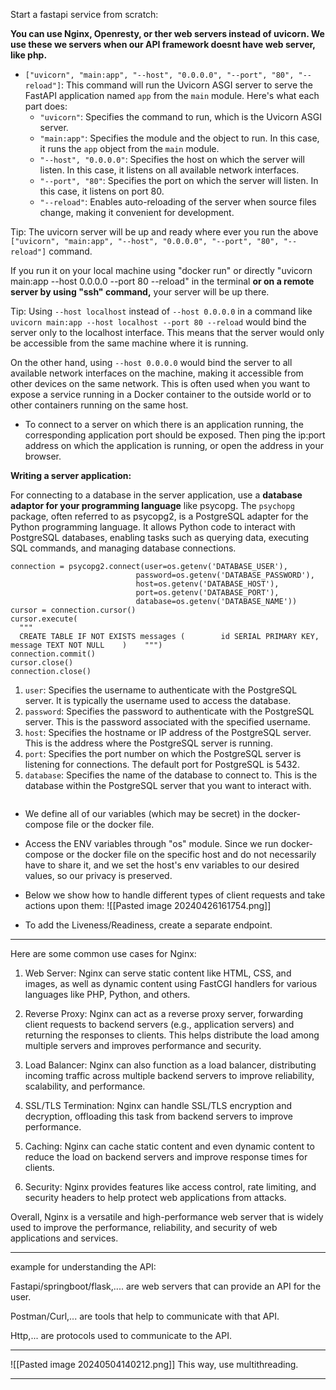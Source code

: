 Start a fastapi service from scratch:

**You can use Nginx, Openresty, or ther web servers instead of uvicorn. We use these we servers when our API framework doesnt have web server, like php.**

-  `["uvicorn", "main:app", "--host", "0.0.0.0", "--port", "80", "--reload"]`: This command will run the Uvicorn ASGI server to serve the FastAPI application named `app` from the `main` module. Here's what each part does:
    - `"uvicorn"`: Specifies the command to run, which is the Uvicorn ASGI server.
    - `"main:app"`: Specifies the module and the object to run. In this case, it runs the `app` object from the `main` module.
    - `"--host", "0.0.0.0"`: Specifies the host on which the server will listen. In this case, it listens on all available network interfaces.
    - `"--port", "80"`: Specifies the port on which the server will listen. In this case, it listens on port 80.
    - `"--reload"`: Enables auto-reloading of the server when source files change, making it convenient for development.


Tip: The uvicorn server will be up and ready where ever you run the above `["uvicorn", "main:app", "--host", "0.0.0.0", "--port", "80", "--reload"]` command.

If you run it on your local machine using "docker run" or directly "uvicorn main:app --host 0.0.0.0 --port 80 --reload" in the terminal **or on a remote server by using "ssh" command,** your server will be up there.


Tip: Using `--host localhost` instead of `--host 0.0.0.0` in a command like `uvicorn main:app --host localhost --port 80 --reload` would bind the server only to the localhost interface. This means that the server would only be accessible from the same machine where it is running.

On the other hand, using `--host 0.0.0.0` would bind the server to all available network interfaces on the machine, making it accessible from other devices on the same network. This is often used when you want to expose a service running in a Docker container to the outside world or to other containers running on the same host.


- To connect to a server on which there is an application running, the corresponding application port should be exposed. Then ping the ip:port address on which the application is running, or open the address in your browser.


**Writing a server application:**

For connecting to a database in the server application, use a **database adaptor for your programming language** like psycopg.
The `psychopg` package, often referred to as psycopg2, is a PostgreSQL adapter for the Python programming language. It allows Python code to interact with PostgreSQL databases, enabling tasks such as querying data, executing SQL commands, and managing database connections.
  
  ```pyhton
  connection = psycopg2.connect(user=os.getenv('DATABASE_USER'),  
                              password=os.getenv('DATABASE_PASSWORD'),  
                              host=os.getenv('DATABASE_HOST'),  
                              port=os.getenv('DATABASE_PORT'),  
                              database=os.getenv('DATABASE_NAME'))  
cursor = connection.cursor()  
cursor.execute(  
    """  
    CREATE TABLE IF NOT EXISTS messages (        id SERIAL PRIMARY KEY,        message TEXT NOT NULL    )    """)  
connection.commit()  
cursor.close()  
connection.close()
```

1. `user`: Specifies the username to authenticate with the PostgreSQL server. It is typically the username used to access the database.
2. `password`: Specifies the password to authenticate with the PostgreSQL server. This is the password associated with the specified username.
3. `host`: Specifies the hostname or IP address of the PostgreSQL server. This is the address where the PostgreSQL server is running.
4. `port`: Specifies the port number on which the PostgreSQL server is listening for connections. The default port for PostgreSQL is 5432.
5. `database`: Specifies the name of the database to connect to. This is the database within the PostgreSQL server that you want to interact with.
```
```

- We define all of our variables (which may be secret) in the docker-compose file or the docker file. 
- Access the ENV variables through "os" module. Since we run docker-compose or the docker file on the specific host and do not necessarily have to share it, and we set the host's env variables to our desired values, so our privacy is preserved.



- Below we show how to handle different types of client requests and take actions upon them:
  ![[Pasted image 20240426161754.png]]


- To add the Liveness/Readiness, create a separate endpoint.

-------------------------------------------------------

Here are some common use cases for Nginx:

1. Web Server: Nginx can serve static content like HTML, CSS, and images, as well as dynamic content using FastCGI handlers for various languages like PHP, Python, and others.
    
2. Reverse Proxy: Nginx can act as a reverse proxy server, forwarding client requests to backend servers (e.g., application servers) and returning the responses to clients. This helps distribute the load among multiple servers and improves performance and security.
    
3. Load Balancer: Nginx can also function as a load balancer, distributing incoming traffic across multiple backend servers to improve reliability, scalability, and performance.
    
4. SSL/TLS Termination: Nginx can handle SSL/TLS encryption and decryption, offloading this task from backend servers to improve performance.
    
5. Caching: Nginx can cache static content and even dynamic content to reduce the load on backend servers and improve response times for clients.
    
6. Security: Nginx provides features like access control, rate limiting, and security headers to help protect web applications from attacks.
    

Overall, Nginx is a versatile and high-performance web server that is widely used to improve the performance, reliability, and security of web applications and services.

----------------------------------------

example for understanding the API:

Fastapi/springboot/flask,.... are web servers that can provide an API for the user. 

Postman/Curl,... are tools that help to communicate with that API. 

Http,... are protocols used to communicate to the API.

--------------------------------------

![[Pasted image 20240504140212.png]]
This way, use multithreading.

------------------------------
